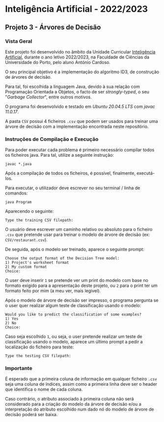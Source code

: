 # Inteligência Artificial - 2022/2023

## Projeto 3 - Árvores de Decisão

### Vista Geral

Este projeto foi desenvolvido no âmbito da Unidade Curricular [Inteligência Artificial](https://sigarra.up.pt/fcup/pt/ucurr_geral.ficha_uc_view?pv_ocorrencia_id=508303), durante o ano letivo 2022/2023, na Faculdade de Ciências da Universidade do Porto, pelo aluno António Cardoso.

O seu principal objetivo é a implementação do algoritmo ID3, de construção de árvores de decisão.

Para tal, foi escolhida a linguagem Java, devido à sua relação com Programação Orientada a Objetos, o facto de ser *strongly-typed*, o seu "*Garbage Collector*", entre outros motivos.

O programa foi desenvolvido e testado em *Ubuntu 20.04.5 LTS* com *javac 11.0.17*.

A pasta `CSV` possui 4 ficheiros `.csv` que podem ser usados para treinar uma árvore de decisão com a implementação encontrada neste repositório.

### Instruções de Compilação e Execução

Para poder executar cada problema é primeiro necessário compilar todos os ficheiros java. Para tal, utilize a seguinte instrução:

`javac *.java`

Após a compilação de todos os ficheiros, é possível, finalmente, executá-los.

Para executar, o utilizador deve escrever no seu terminal / linha de comandos:

`java Program`

Aparecendo o seguinte:

```
Type the training CSV filepath: 
```

O usuário deve escrever um caminho relativo ou absoluto para o ficheiro `.csv` que pretende usar para treinar o modelo de árvore de decisão (ex: `CSV/restaurant.csv`).

De seguida, após o modelo ser treinado, aparece o seguinte prompt:

```
Choose the output format of the Decision Tree model:
1) Project's worksheet format
2) My custom format
Choice: 
```

O user deve inserir `1` se pretende ver um print do modelo com base no formato exigido para a apresentação deste projeto, ou `2` para o print ter um formato feito por mim (a meu ver, mais legivel).

Após o modelo de árvore de decisão ser impresso, o programa pergunta se o user quer realizar algum teste de classificação usando o modelo:

```
Would you like to predict the classification of some examples?
1) Yes
2) No
Choice: 
```

Caso seja escolhido `1`, ou seja, o user pretende realizar um teste de classificação usando o modelo, aparece um último prompt a pedir a localização do ficheiro para teste:

```
Type the testing CSV filepath: 
```

### Importante

É esperado que a primeira coluna de informação em qualquer ficheiro `.csv` seja uma coluna de índices, assim como a primeira linha deve ser o header que identifica o nome de cada coluna.

Caso contrário, o atributo associado à primeira coluna não será considerado para a criação do modelo da árvore de decisão e/ou a interpretação do atributo escolhido num dado nó do modelo de árvore de decisão poderá ser baixa.
